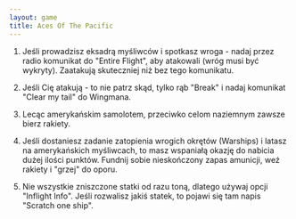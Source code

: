 ```yaml
---
layout: game
title: Aces Of The Pacific
---
```


1. Jeśli prowadzisz eksadrą myśliwców i spotkasz wroga - nadaj
   przez radio komunikat do "Entire Flight", aby atakowali (wróg
   musi być wykryty). Zaatakują skuteczniej niż bez tego komunikatu.

2. Jeśli Cię atakują - to nie patrz skąd, tylko rąb "Break" i nadaj
   komunikat "Clear my tail" do Wingmana.

3. Lecąc amerykańskim samolotem, przeciwko celom naziemnym 
zawsze
   bierz rakiety.

4. Jeśli dostaniesz zadanie zatopienia wrogich okrętów (Warships)
   i latasz na amerykańskich myśliwcach, to masz wspaniałą okazję
   do nabicia dużej ilości punktów. Fundnij sobie nieskończony
   zapas amunicji, weź rakiety i "grzej" do oporu.

5. Nie wszystkie zniszczone statki od razu toną, dlatego używaj
   opcji "Inflight Info". Jeśli rozwalisz jakiś statek, to pojawi
   się tam napis "Scratch one ship".
